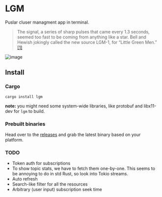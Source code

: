 # LGM
Puslar cluser managment app in terminal.
> The signal, a series of sharp pulses that came every 1.3 seconds, seemed too fast to be coming from anything like a star. Bell and Hewish jokingly called the new source LGM-1, for “Little Green Men.”
>  [[1]](https://www.aps.org/publications/apsnews/200602/history.cfm)

![image](https://github.com/bloznelis/lgm/assets/33397865/5814d31d-a014-4f05-94c4-acd8326ef101)

## Install
### Cargo
`cargo install lgm`

**note:** you might need some system-wide libraries, like protobuf and libx11-dev for `lgm` to build.

### Prebuilt binaries
Head over to the [releases](https://github.com/bloznelis/lgm/releases) and grab the latest binary based on your platform.

### TODO
* Token auth for subscriptions
* To show topic stats, we have to fetch them one-by-one. This seems to be annoying to do in std Rust, so look into Tokio streams.
* Auto refresh
* Search-like filter for all the resources
* Arbitrary (user input) subscription seek time
